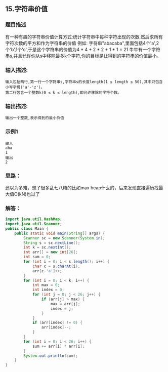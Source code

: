 ## 15.字符串价值
### 题目描述
有一种有趣的字符串价值计算方式:统计字符串中每种字符出现的次数,然后求所有字符次数的平方和作为字符串的价值
例如: 字符串"abacaba",里面包括4个'a',2个'b',1个'c',于是这个字符串的价值为4 * 4 + 2 * 2 + 1 * 1 = 21
牛牛有一个字符串s,并且允许你从s中移除最多k个字符,你的目标是让得到的字符串的价值最小。
### 输入描述:
```
输入包括两行,第一行一个字符串s,字符串s的长度length(1 ≤ length ≤ 50),其中只包含小写字母('a'-'z')。
第二行包含一个整数k(0 ≤ k ≤ length),即允许移除的字符个数。
```
### 输出描述:
```
输出一个整数,表示得到的最小价值
```
### 示例1
```
输入
aba
1
输出
2
```

### 思路：
还以为多难，想了很多乱七八糟的比如max heap什么的，后来发现直接遍历找最大值O(kN)也过了

### 解答：
```java
import java.util.HashMap;
import java.util.Scanner;
public class Main {
    public static void main(String[] args) {
        Scanner sc = new Scanner(System.in);
        String s = sc.nextLine();
        int k = sc.nextInt();
        int arr[] = new int[26];
        int sum = 0;
        for (int i = 0; i < s.length(); i++) {
            char c = s.charAt(i);
            arr[c-'a']++;
        }
        for (int i = 0; i < k; i++) {
            int max = 0;
            int index = 0;
            for (int j = 0; j < 26; j++) {
                if (arr[j] > max) {
                    max = arr[j];
                    index = j;
                }
            }
            if (arr[index] != 0) {
                arr[index]--;
            }
        }
        for (int i = 0; i < 26; i++) {
            sum += arr[i] * arr[i];
        }
        System.out.println(sum);
    }
}
```